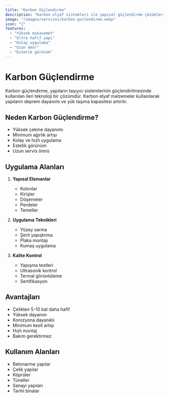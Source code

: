 ```yaml
---
title: "Karbon Güçlendirme"
description: "Karbon elyaf sistemleri ile yapısal güçlendirme çözümleri"
image: "/images/services/karbon-guclendirme.webp"
icon: "💪"
features:
  - "Yüksek mukavemet"
  - "Ultra hafif yapı"
  - "Kolay uygulama"
  - "Uzun ömür"
  - "Estetik görünüm"
---
```


# Karbon Güçlendirme

Karbon güçlendirme, yapıların taşıyıcı sistemlerinin güçlendirilmesinde kullanılan ileri teknoloji bir çözümdür. Karbon elyaf malzemeler kullanılarak yapıların deprem dayanımı ve yük taşıma kapasitesi artırılır.

## Neden Karbon Güçlendirme?

- Yüksek çekme dayanımı
- Minimum ağırlık artışı
- Kolay ve hızlı uygulama
- Estetik görünüm
- Uzun servis ömrü

## Uygulama Alanları

1. **Yapısal Elemanlar**
   - Kolonlar
   - Kirişler
   - Döşemeler
   - Perdeler
   - Temeller

2. **Uygulama Teknikleri**
   - Yüzey sarma
   - Şerit yapıştırma
   - Plaka montajı
   - Kumaş uygulama

3. **Kalite Kontrol**
   - Yapışma testleri
   - Ultrasonik kontrol
   - Termal görüntüleme
   - Sertifikasyon

## Avantajları

- Çelikten 5-10 kat daha hafif
- Yüksek dayanım
- Korozyona dayanıklı
- Minimum kesit artışı
- Hızlı montaj
- Bakım gerektirmez

## Kullanım Alanları

- Betonarme yapılar
- Çelik yapılar
- Köprüler
- Tüneller
- Sanayi yapıları
- Tarihi binalar 